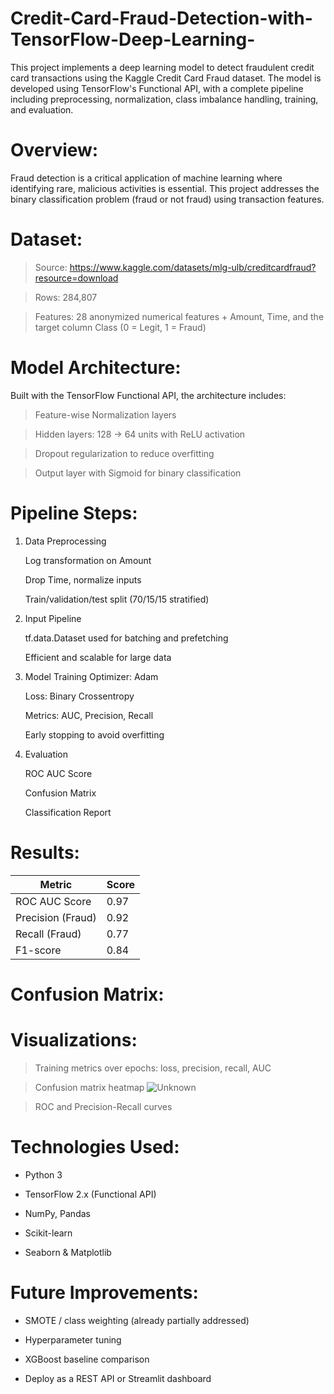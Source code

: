# Credit-Card-Fraud-Detection-with-TensorFlow-Deep-Learning-
This project implements a deep learning model to detect fraudulent credit card transactions using the Kaggle Credit Card Fraud dataset. The model is developed using TensorFlow's Functional API, with a complete pipeline including preprocessing, normalization, class imbalance handling, training, and evaluation.

# Overview: 
Fraud detection is a critical application of machine learning where identifying rare, malicious activities is essential. This project addresses the binary classification problem (fraud or not fraud) using transaction features.


# Dataset:
  > Source: https://www.kaggle.com/datasets/mlg-ulb/creditcardfraud?resource=download

  > Rows: 284,807

  > Features: 28 anonymized numerical features + Amount, Time, and the target column Class (0 = Legit, 1 = Fraud)

# Model Architecture:
Built with the TensorFlow Functional API, the architecture includes:
  
  > Feature-wise Normalization layers
  
  > Hidden layers: 128 → 64 units with ReLU activation
  
  > Dropout regularization to reduce overfitting
  
  > Output layer with Sigmoid for binary classification


  # Pipeline Steps:

1. Data Preprocessing

   Log transformation on Amount

   Drop Time, normalize inputs

   Train/validation/test split (70/15/15 stratified)

2. Input Pipeline

   tf.data.Dataset used for batching and prefetching

   Efficient and scalable for large data

3. Model Training
   Optimizer: Adam

   Loss: Binary Crossentropy

   Metrics: AUC, Precision, Recall

   Early stopping to avoid overfitting

5. Evaluation

   ROC AUC Score

   Confusion Matrix

   Classification Report

# Results:
| Metric            | Score |
| ----------------- | ----- |
| ROC AUC Score     | 0.97  |
| Precision (Fraud) | 0.92  |
| Recall (Fraud)    | 0.77  |
| F1-score          | 0.84  |

# Confusion Matrix:


# Visualizations:
  
  > Training metrics over epochs: loss, precision, recall, AUC
  
  > Confusion matrix heatmap
  ![Unknown](https://github.com/user-attachments/assets/969a197a-b120-4e69-a966-23937ac1f03c)

  
  > ROC and Precision-Recall curves

# Technologies Used:
  
  * Python 3
  
  * TensorFlow 2.x (Functional API)
  
  * NumPy, Pandas
  
  * Scikit-learn
  
  * Seaborn & Matplotlib

# Future Improvements:
  
  * SMOTE / class weighting (already partially addressed)
  
  * Hyperparameter tuning
  
  * XGBoost baseline comparison
  
  * Deploy as a REST API or Streamlit dashboard

  
